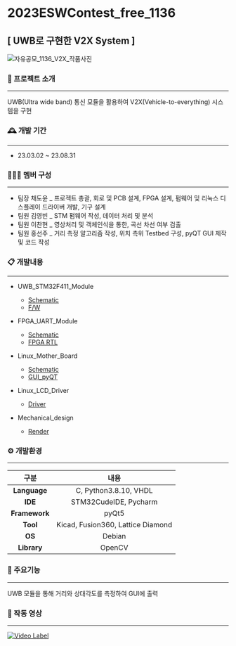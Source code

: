 # 2023ESWContest_free_1136
## [ UWB로 구현한 V2X System ]

![자유공모_1136_V2X_작품사진](https://github.com/UWBV2Xsystem/2023ESWContest_free_1136/assets/109073690/3ffa971b-8347-4578-bb22-23048ea2cdd4)



### 🚙 프로젝트 소개
------
UWB(Ultra wide band) 통신 모듈을 활용하여 V2X(Vehicle-to-everything) 시스템을 구현

### 🕰️ 개발 기간
------
* 23.03.02 ~ 23.08.31

### 🧑‍🤝‍🧑 멤버 구성
------
- 팀장  채도윤 _ 프로젝트 총괄, 회로 및 PCB 설계, FPGA 설계, 펌웨어 및 리눅스 디스플레이 드라이버 개발, 기구 설계
- 팀원  김영빈 _ STM 펌웨어 작성, 데이터 처리 및 분석
- 팀원  이찬현 _ 영상처리 및 객체인식을 통한, 곡선 차선 여부 검출
- 팀원  홍선주 _ 거리 측정 알고리즘 작성, 위치 측위 Testbed 구성, pyQT GUI 제작 및 코드 작성



### 📋 개발내용
------
* UWB_STM32F411_Module
  - [Schematic](https://github.com/UWBV2Xsystem/2023ESWContest_free_1136/blob/main/UWB_STM32_Module/Schematic.pdf)
  - [F/W](https://github.com/UWBV2Xsystem/2023ESWContest_free_1136/tree/main/F:W)  

* FPGA_UART_Module
  - [Schematic](https://github.com/UWBV2Xsystem/2023ESWContest_free_1136/blob/main/FPGA_UART_Module/Schematic.pdf)
  - [FPGA RTL](https://github.com/UWBV2Xsystem/2023ESWContest_free_1136/tree/main/FPGA_UART_Module/RTL)

* Linux_Mother_Board
  - [Schematic](https://github.com/UWBV2Xsystem/2023ESWContest_free_1136/blob/main/Linux_Mother_Board/Schematic.pdf)
  - [GUI_pyQT](https://github.com/UWBV2Xsystem/2023ESWContest_free_1136/tree/main/pyQT)
 
* Linux_LCD_Driver
  - [Driver](https://github.com/UWBV2Xsystem/2023ESWContest_free_1136/tree/main/Linux_LCD_Driver)
 
* Mechanical_design
  - [Render](https://github.com/UWBV2Xsystem/2023ESWContest_free_1136/tree/main/Mechanical_design)



### ⚙️ 개발환경
------
|    **구분**     |              **내용**               |
|:-------------:|:---------------------------------:|
| **Language**  |       C, Python3.8.10, VHDL       |
|    **IDE**    |       STM32CudeIDE, Pycharm       |
| **Framework** |               pyQt5               |
|   **Tool**    | Kicad, Fusion360, Lattice Diamond |
|    **OS**     |              Debian               |
|  **Library**  |              OpenCV               |


### 📌 주요기능
------
UWB 모듈을 통해 거리와 상대각도를 측정하여 GUI에 출력




### 🎥 작동 영상
------
[![Video Label](http://img.youtube.com/vi/2-DkrryEUOI/0.jpg)](https://youtu.be/2-DkrryEUOI)








